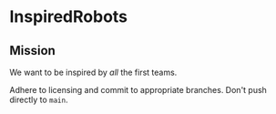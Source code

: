 # InspiredRobots

## Mission
We want to be inspired by *all* the first teams.

Adhere to licensing and commit to appropriate branches. Don't push directly to `main`.

